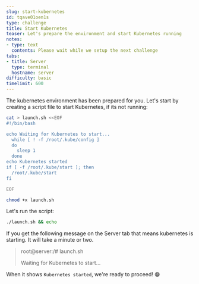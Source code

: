 ```yaml
---
slug: start-kubernetes
id: tqave01oen1s
type: challenge
title: Start Kubernetes
teaser: Let's prepare the environment and start Kubernetes running
notes:
- type: text
  contents: Please wait while we setup the next challenge
tabs:
- title: Server
  type: terminal
  hostname: server
difficulty: basic
timelimit: 600
---
```

The kubernetes environment has been prepared for you. Let's start by creating a script file to start Kubernetes, if its not running:

```bash
cat > launch.sh <<EOF
#!/bin/bash

echo Waiting for Kubernetes to start...
  while [ ! -f /root/.kube/config ]
  do
    sleep 1
  done
echo Kubernetes started
if [ -f /root/.kube/start ]; then
  /root/.kube/start
fi

EOF

chmod +x launch.sh
```

Let's run the script:

```bash
./launch.sh && echo
```

If you get the following message on the Server tab that means kubernetes is starting. It will take a minute or two.

> root@server:/# launch.sh
>
> Waiting for Kubernetes to start...

When it shows ```Kubernetes started```, we're ready to proceed! 😁
